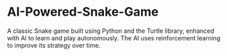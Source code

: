 # AI-Powered-Snake-Game
A classic Snake game built using Python and the Turtle library, enhanced with AI to learn and play autonomously. The AI uses reinforcement learning to improve its strategy over time.
